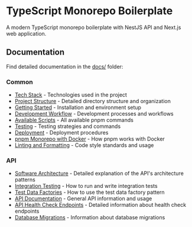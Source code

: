 # TypeScript Monorepo Boilerplate

A modern TypeScript monorepo boilerplate with NestJS API and Next.js web application.

## Documentation

Find detailed documentation in the [docs/](docs/) folder:

### Common

- [Tech Stack](docs/tech-stack.md) - Technologies used in the project
- [Project Structure](docs/project-structure.md) - Detailed directory structure and organization
- [Getting Started](docs/getting-started.md) - Installation and environment setup
- [Development Workflow](docs/development.md) - Development processes and workflows
- [Available Scripts](docs/scripts.md) - All available pnpm commands
- [Testing](docs/testing.md) - Testing strategies and commands
- [Deployment](docs/deployment.md) - Deployment procedures
- [pnpm Monorepo with Docker](docs/pnpm-docker.md) - How pnpm works with Docker
- [Linting and Formatting](docs/linting-and-formatting.md) - Code style standards and usage

### API

- [Software Architecture](docs/api-software-architecture.md) - Detailed explanation of the API's architecture patterns
- [Integration Testing](docs/integration-testing.md) - How to run and write integration tests
- [Test Data Factories](docs/test-data-factories.md) - How to use the test data factory pattern
- [API Documentation](docs/api.md) - General API information and usage
- [API Health Check Endpoints](docs/api-health-checks.md) - Detailed information about health check endpoints
- [Database Migrations](docs/database-migrations.md) - Information about database migrations
